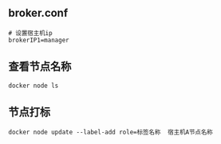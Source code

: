 ## broker.conf
```
# 设置宿主机ip
brokerIP1=manager
```
## 查看节点名称
```shell script
docker node ls
```
## 节点打标
```shell script
docker node update --label-add role=标签名称  宿主机A节点名称
```